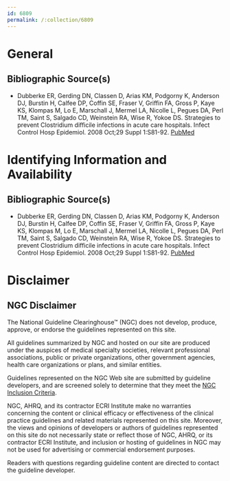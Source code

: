 ```yaml
---
id: 6809
permalink: /:collection/6809
---
```


# General

## Bibliographic Source(s)

- Dubberke ER, Gerding DN, Classen D, Arias KM, Podgorny K, Anderson DJ, Burstin H, Calfee DP, Coffin SE, Fraser V, Griffin FA, Gross P, Kaye KS, Klompas M, Lo E, Marschall J, Mermel LA, Nicolle L, Pegues DA, Perl TM, Saint S, Salgado CD, Weinstein RA, Wise R, Yokoe DS. Strategies to prevent Clostridium difficile infections in acute care hospitals. Infect Control Hosp Epidemiol. 2008 Oct;29 Suppl 1:S81-92. [ PubMed ](http://www.ncbi.nlm.nih.gov/entrez/query.fcgi?cmd=Retrieve&db=pubmed&dopt=Abstract&list_uids=18840091)

# Identifying Information and Availability

## Bibliographic Source(s)

- Dubberke ER, Gerding DN, Classen D, Arias KM, Podgorny K, Anderson DJ, Burstin H, Calfee DP, Coffin SE, Fraser V, Griffin FA, Gross P, Kaye KS, Klompas M, Lo E, Marschall J, Mermel LA, Nicolle L, Pegues DA, Perl TM, Saint S, Salgado CD, Weinstein RA, Wise R, Yokoe DS. Strategies to prevent Clostridium difficile infections in acute care hospitals. Infect Control Hosp Epidemiol. 2008 Oct;29 Suppl 1:S81-92. [ PubMed ](http://www.ncbi.nlm.nih.gov/entrez/query.fcgi?cmd=Retrieve&db=pubmed&dopt=Abstract&list_uids=18840091)

# Disclaimer

## NGC Disclaimer

The National Guideline Clearinghouse™ (NGC) does not develop, produce, approve, or endorse the guidelines represented on this site.

All guidelines summarized by NGC and hosted on our site are produced under the auspices of medical specialty societies, relevant professional associations, public or private organizations, other government agencies, health care organizations or plans, and similar entities.

Guidelines represented on the NGC Web site are submitted by guideline developers, and are screened solely to determine that they meet the [NGC Inclusion Criteria](/help-and-about/summaries/inclusion-criteria).

NGC, AHRQ, and its contractor ECRI Institute make no warranties concerning the content or clinical efficacy or effectiveness of the clinical practice guidelines and related materials represented on this site. Moreover, the views and opinions of developers or authors of guidelines represented on this site do not necessarily state or reflect those of NGC, AHRQ, or its contractor ECRI Institute, and inclusion or hosting of guidelines in NGC may not be used for advertising or commercial endorsement purposes.

Readers with questions regarding guideline content are directed to contact the guideline developer.

